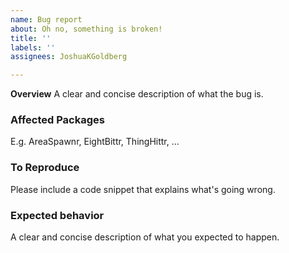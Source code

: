 ```yaml
---
name: Bug report
about: Oh no, something is broken!
title: ''
labels: ''
assignees: JoshuaKGoldberg

---
```


**Overview**
A clear and concise description of what the bug is.

### Affected Packages
E.g. AreaSpawnr, EightBittr, ThingHittr, ...

### To Reproduce
Please include a code snippet that explains what's going wrong. 

### Expected behavior
A clear and concise description of what you expected to happen.
